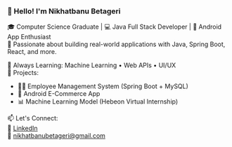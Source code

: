### 👋 Hello! I'm Nikhatbanu Betageri

🎓 Computer Science Graduate | 💻 Java Full Stack Developer | 📱 Android App Enthusiast  
🚀 Passionate about building real-world applications with Java, Spring Boot, React, and more.

🧠 Always Learning: Machine Learning • Web APIs • UI/UX  
📂 Projects:  
- 🧑‍💼 Employee Management System (Spring Boot + MySQL)  
- 🛒 Android E-Commerce App  
- 📊 Machine Learning Model (Hebeon Virtual Internship)

📫 Let's Connect:  
🔗 [LinkedIn](https://www.linkedin.com/in/nikhatbanu-betageri)  
📧 nikhatbanubetageri@gmail.com

